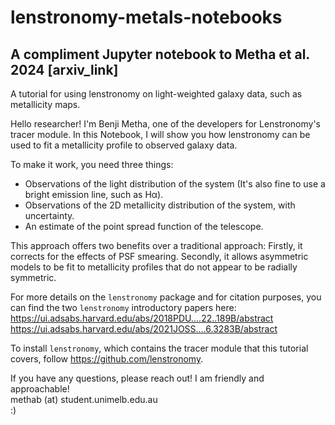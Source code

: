 # lenstronomy-metals-notebooks
## A compliment Jupyter notebook to Metha et al. 2024 [arxiv_link]
A tutorial for using lenstronomy on light-weighted galaxy data, such as metallicity maps. 

Hello researcher! I'm Benji Metha, one of the developers for Lenstronomy's tracer module. In this Notebook, I will show you how lenstronomy can be used to fit a metallicity profile to observed galaxy data.

To make it work, you need three things:

* Observations of the light distribution of the system (It's also fine to use a bright emission line, such as Hα).
* Observations of the 2D metallicity distribution of the system, with uncertainty.
* An estimate of the point spread function of the telescope.

This approach offers two benefits over a traditional approach: Firstly, it corrects for the effects of PSF smearing. Secondly, it allows asymmetric models to be fit to metallicity profiles that do not appear to be radially symmetric.

For more details on the `lenstronomy` package and for citation purposes, you can find the two `lenstronomy` introductory papers here:  
<https://ui.adsabs.harvard.edu/abs/2018PDU....22..189B/abstract>  
<https://ui.adsabs.harvard.edu/abs/2021JOSS....6.3283B/abstract>

To install `lenstronomy`, which contains the tracer module that this tutorial covers, follow <https://github.com/lenstronomy>.

If you have any questions, please reach out! I am friendly and approachable!  
methab (at) student.unimelb.edu.au   
:) 
